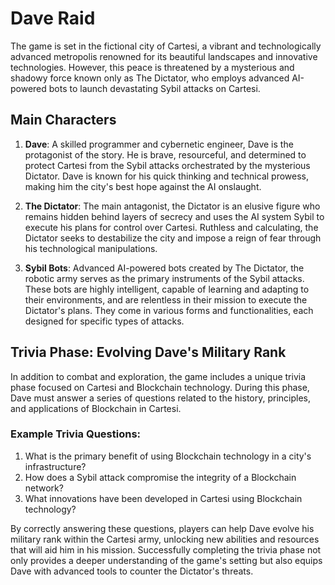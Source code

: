 # Dave Raid

The game is set in the fictional city of Cartesi, a vibrant and technologically advanced metropolis renowned for its beautiful landscapes and innovative technologies. However, this peace is threatened by a mysterious and shadowy force known only as The Dictator, who employs advanced AI-powered bots to launch devastating Sybil attacks on Cartesi.

## Main Characters
1. **Dave**: A skilled programmer and cybernetic engineer, Dave is the protagonist of the story. He is brave, resourceful, and determined to protect Cartesi from the Sybil attacks orchestrated by the mysterious Dictator. Dave is known for his quick thinking and technical prowess, making him the city's best hope against the AI onslaught.

2. **The Dictator**: The main antagonist, the Dictator is an elusive figure who remains hidden behind layers of secrecy and uses the AI system Sybil to execute his plans for control over Cartesi. Ruthless and calculating, the Dictator seeks to destabilize the city and impose a reign of fear through his technological manipulations.

3. **Sybil Bots**: Advanced AI-powered bots created by The Dictator, the robotic army serves as the primary instruments of the Sybil attacks. These bots are highly intelligent, capable of learning and adapting to their environments, and are relentless in their mission to execute the Dictator's plans. They come in various forms and functionalities, each designed for specific types of attacks.

## Trivia Phase: Evolving Dave's Military Rank
In addition to combat and exploration, the game includes a unique trivia phase focused on Cartesi and Blockchain technology. During this phase, Dave must answer a series of questions related to the history, principles, and applications of Blockchain in Cartesi.

### Example Trivia Questions:
1. What is the primary benefit of using Blockchain technology in a city's infrastructure?
2. How does a Sybil attack compromise the integrity of a Blockchain network?
3. What innovations have been developed in Cartesi using Blockchain technology?

By correctly answering these questions, players can help Dave evolve his military rank within the Cartesi army, unlocking new abilities and resources that will aid him in his mission. Successfully completing the trivia phase not only provides a deeper understanding of the game's setting but also equips Dave with advanced tools to counter the Dictator's threats.
